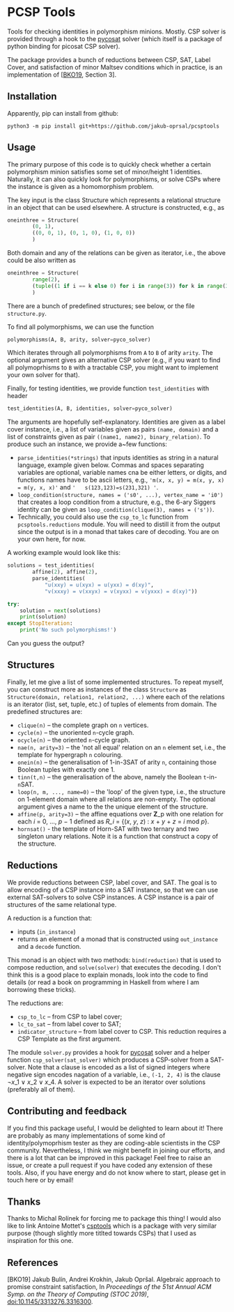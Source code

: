 # PCSP Tools

Tools for checking identities in polymorphism minions. Mostly. CSP solver is
provided through a hook to the [pycosat] solver (which itself is a package of
python binding for picosat CSP solver).

The package provides a bunch of reductions between CSP, SAT, Label Cover, and
satisfaction of minor Maltsev conditions which in practice, is an
implementation of \[[BKO19], Section 3\].


## Installation

Apparently, pip can install from github:
```
python3 -m pip install git+https://github.com/jakub-oprsal/pcsptools
```


## Usage

The primary purpose of this code is to quickly check whether a certain
polymorphism minion satisfies some set of minor/height 1 identities. Naturally,
it can also quickly look for polymorphisms, or solve CSPs where the instance is
given as a homomorphism problem.

The key input is the class Structure which represents a relational structure in
an object that can be used elsewhere. A structure is constructed, e.g., as
```python
oneinthree = Structure(
        (0, 1),
        ((0, 0, 1), (0, 1, 0), (1, 0, 0))
        )
```
Both domain and any of the relations can be given as iterator, i.e., the above
could be also written as
```python
oneinthree = Structure(
        range(2),
        (tuple((1 if i == k else 0) for i in range(3)) for k in range(3))
        )
```
There are a bunch of predefined structures; see below, or the file `structure.py`.

To find all polymorphisms, we can use the function
```python
polymorphisms(A, B, arity, solver=pyco_solver)
```
Which iterates through all polymorphisms from `A` to `B` of arity `arity`. The
optional argument gives an alternative CSP solver (e.g., if you want to find
all polymoprhisms to `B` with a tractable CSP, you might want to implement your
own solver for that).

Finally, for testing identities, we provide function `test_identities` with header
```python
test_identities(A, B, identities, solver=pyco_solver)
```
The arguments are hopefully self-explanatory. Identities are given as a label
cover instance, i.e., a list of variables given as pairs `(name, domain)` and a
list of constraints given as pair `((name1, name2), binary_relation)`.  To
produce such an instance, we provide a~few functions:
- `parse_identities(*strings)` that inputs identities as string in a natural
  language, example given below. Commas and spaces separating variables are
  optional, variable names cna be either letters, or digits, and functions
  names have to be ascii letters, e.g., `'m(x, x, y) = m(x, y, x) = m(y, x, x)'`
  and `'   s(123,123)=s(231,321) '`.
- `loop_condition(structure, names = ('s0', ...), vertex_name = 'i0')` that
  creates a loop condition from a structure, e.g., the 6-ary Siggers identity
  can be given as `loop_condition(clique(3), names = ('s'))`.
- Technically, you could also use the `csp_to_lc` function from `pcsptools.reductions`
  module. You will need to distill it from the output since the output is in a
  monad that takes care of decoding. You are on your own here, for now.

A working example would look like this:

```python
solutions = test_identities(
        affine(2), affine(2),
        parse_identities(
            "u(xxy) = u(xyx) = u(yxx) = d(xy)",
            "v(xxxy) = v(xxyx) = v(xyxx) = v(yxxx) = d(xy)"))

try:
    solution = next(solutions)
    print(solution)
except StopIteration:
    print('No such polymorphisms!')
```
Can you guess the output?


## Structures

Finally, let me give a list of some implemented structures. To repeat myself,
you can construct more as instances of the class `Structure` as
`Structure(domain, relation1, relation2, ...)` where each of the relations is
an iterator (list, set, tuple, etc.) of tuples of elements from domain. The
predefined structures are:

- `clique(n)` – the complete graph on `n` vertices.
- `cycle(n)` – the unoriented `n`-cycle graph.
- `ocycle(n)` – the oriented `n`-cycle graph.
- `nae(n, arity=3)` – the 'not all equal' relation on an `n` element set, i.e.,
  the template for hypergraph `n` colouring.
- `onein(n)` – the generalisation of 1-in-3SAT of arity `n`, containing those
  Boolean tuples with exactly one 1.
- `tinn(t,n)` – the generalisation of the above, namely the Boolean `t`-in-`n`SAT.
- `loop(n, m, ..., name=0)` – the 'loop' of the given type, i.e., the structure
  on 1-element domain where all relations are non-empty. The optional argument
  gives a name to the the unique element of the structure.
- `affine(p, arity=3)` – the affine equations over **Z**\_p with one relation
  for each *i* = 0, ..., *p* − 1 defined as *R\_i* = {(*x*, *y*, *z*) : *x* +
  *y* + *z* = *i* mod *p*}.
- `hornsat()` - the template of Horn-SAT with two ternary and two singleton
  unary relations. Note it is a function that construct a copy of the
  structure.


## Reductions

We provide reductions between CSP, label cover, and SAT. The goal is to allow
encoding of a CSP instance into a SAT instance, so that we can use  external
SAT-solvers to solve CSP instances.  A CSP instance is a pair of structures of
the same relational type.

A reduction is a function that:
 - inputs (`in_instance`)
 - returns an element of a monad that is constructed using `out_instance` and a
   `decode` function.

This monad is an object with two methods: `bind(reduction)` that is used to
compose reduction, and `solve(solver)` that executes the decoding. I don't
think this is a good place to explain monads, look into the code to find
details (or read a book on programming in Haskell from where I am borrowing
these tricks).

The reductions are:

- `csp_to_lc` – from CSP to label cover;
- `lc_to_sat` – from label cover to SAT;
- `indicator_structure` – from label cover to CSP. This reduction requires a
  CSP Template as the first argument.

The module `solver.py` provides a hook for [pycosat] solver and a helper
function `csp_solver(sat_solver)` which produces a CSP-solver from a
SAT-solver. Note that a clause is encoded as a list of signed integers where
negative sign encodes nagation of a variable, i.e., `(-1, 2, 4)` is the clause
¬*x*\_1 ∨ *x*\_2 ∨ *x*\_4. A solver is expected to be an iterator over
solutions (preferably all of them).


## Contributing and feedback

If you find this package useful, I would be delighted to learn about it! There
are probably as many implementations of some kind of identity/polymoprhism
tester as they are coding-able scientists in the CSP community. Nevertheless, I
think we might benefit in joining our efforts, and there is a lot that can be
improved in this package! Feel free to raise an issue, or create a pull request
if you have coded any extension of these tools. Also, if you have energy and do
not know where to start, please get in touch here or by email! 


## Thanks

Thanks to Michal Rolínek for forcing me to package this thing!  I would also
like to link Antoine Mottet's [csptools] which is a package with very similar
purpose (though slightly more titlted towards CSPs) that I used as inspiration
for this one.


## References

\[BKO19\] Jakub Bulín, Andrei Krokhin, Jakub Opršal. Algebraic approach to
promise constraint satisfaction, In *Proceedings of the 51st Annual ACM Symp.
on the Theory of Computing (STOC 2019)*,
[doi:10.1145/3313276.3316300](https://doi.org/10.1109/FOCS.2019.00076).

[BKO19]: https://doi.org/10.1109/FOCS.2019.00076
[pycosat]: https://github.com/conda/pycosat
[csptools]: https://github.com/amottet/csptools
